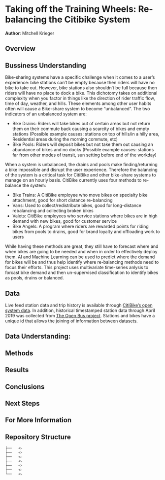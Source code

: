 # Taking off the Training Wheels: Re-balancing the Citibike System

**Author**: Mitchell Krieger

## Overview



## Bussiness Understanding

Bike-sharing systems have a specific challenge when it comes to a user’s experience: bike stations can’t be empty because then riders will have no bike to take out. However, bike stations also shouldn’t be full because then riders will have no place to dock a bike. This dichotomy takes on additional complexity when you factor in things like the direction of rider traffic flow, time of day, weather, and hills. These elements among other user habits often will cause a Bike-share system to become “unbalanced”. The two indicators of an unbalanced system are:

- Bike Drains: Riders will take bikes out of certain areas but not return them on their commute back causing a scarcity of bikes and empty stations (Possible example causes: stations on top of hills/in a hilly area, Residential areas during the morning commute, etc)
- Bike Pools: Riders will deposit bikes but not take them out causing an abundance of bikes and no docks (Possible example causes: stations far from other modes of transit, sun setting before end of the workday)

When a system is unbalanced, the drains and pools make finding/returning a bike impossible and disrupt the user experience. Therefore the balancing of the system is a critical task for CitiBike and other bike-share systems to manage on an hourly basis. CitiBike currently uses four methods to re-balance the system:

- Bike Trains: A CitiBike employee who move bikes on specialty bike attachment, good for short distance re-balancing
- Vans: Used to collect/redistribute bikes, good for long-distance rebalancing and collecting broken bikes
- Valets: CitiBike employees who service stations where bikes are in high demand with new bikes, good for customer service
- Bike Angels: A program where riders are rewarded points for riding bikes from pools to drains, good for brand loyalty and offloading work to users

While having these methods are great, they still have to forecast where and when bikes are going to be needed and when in order to effectively deploy them. AI and Machine Learning can be used to predict where the demand for bikes will be and thus help identify where re-balancing methods need to focus their efforts. This project uses multivariate time-series anlysis to forcast bike demand and then un-supervised classification to identify bikes as pools, drains or balanced.


## Data

Live feed station data and trip history is available through [CitiBike’s open system data](https://www.citibikenyc.com/system-data). In addition, historical timestamped station data through April 2019 was collected from [The Open Bus project](https://www.theopenbus.com/methodology.html). Stations and bikes have a unique id that allows the joining of information between datasets. 

## Data Understanding:


## Methods


## Results



## Conclusions


## Next Steps



## For More Information

  
## Repository Structure

```
├──   <- 
├──   <- 
├──   <- 
├──   <- 
├──   <- 
├──   <- 
└──   <- 
